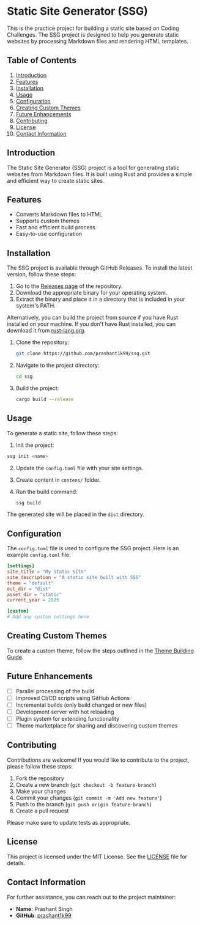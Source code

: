 # Static Site Generator (SSG)

This is the practice project for building a static site based on Coding Challenges. The SSG project is designed to help you generate static websites by processing Markdown files and rendering HTML templates.

## Table of Contents

1. [Introduction](#introduction)
2. [Features](#features)
3. [Installation](#installation)
4. [Usage](#usage)
5. [Configuration](#configuration)
6. [Creating Custom Themes](#creating-custom-themes)
7. [Future Enhancements](#future-enhancements)
8. [Contributing](#contributing)
9. [License](#license)
10. [Contact Information](#contact-information)

## Introduction

The Static Site Generator (SSG) project is a tool for generating static websites from Markdown files. It is built using Rust and provides a simple and efficient way to create static sites.

## Features

- Converts Markdown files to HTML
- Supports custom themes
- Fast and efficient build process
- Easy-to-use configuration

## Installation

The SSG project is available through GitHub Releases. To install the latest version, follow these steps:

1. Go to the [Releases page](https://github.com/prashant1k99/ssg/releases) of the repository.
2. Download the appropriate binary for your operating system.
3. Extract the binary and place it in a directory that is included in your system's PATH.

Alternatively, you can build the project from source if you have Rust installed on your machine. If you don't have Rust installed, you can download it from [rust-lang.org](https://www.rust-lang.org/).

1. Clone the repository:

   ```sh
   git clone https://github.com/prashant1k99/ssg.git
   ```

2. Navigate to the project directory:

   ```sh
   cd ssg
   ```

3. Build the project:

   ```sh
   cargo build --release
   ```

## Usage

To generate a static site, follow these steps:

1. Init the project:

```sh
ssg init <name>
```

2. Update the `config.toml` file with your site settings.
3. Create content in `contens/` folder.
4. Run the build command:

   ```sh
   ssg build
   ```

The generated site will be placed in the `dist` directory.

## Configuration

The `config.toml` file is used to configure the SSG project. Here is an example `config.toml` file:

```toml
[settings]
site_title = "My Static Site"
site_description = "A static site built with SSG"
theme = "default"
out_dir = "dist"
asset_dir = "static"
current_year = 2025

[custom]
# Add any custom settings here
```

## Creating Custom Themes

To create a custom theme, follow the steps outlined in the [Theme Building Guide](docs/theme-building.md).

## Future Enhancements

- [ ] Parallel processing of the build
- [ ] Improved CI/CD scripts using GitHub Actions
- [ ] Incremental builds (only build changed or new files)
- [ ] Development server with hot reloading
- [ ] Plugin system for extending functionality
- [ ] Theme marketplace for sharing and discovering custom themes

## Contributing

Contributions are welcome! If you would like to contribute to the project, please follow these steps:

1. Fork the repository
2. Create a new branch (`git checkout -b feature-branch`)
3. Make your changes
4. Commit your changes (`git commit -m 'Add new feature'`)
5. Push to the branch (`git push origin feature-branch`)
6. Create a pull request

Please make sure to update tests as appropriate.

## License

This project is licensed under the MIT License. See the [LICENSE](LICENSE) file for details.

## Contact Information

For further assistance, you can reach out to the project maintainer:

- **Name**: Prashant Singh
- **GitHub**: [prashant1k99](https://github.com/prashant1k99)
